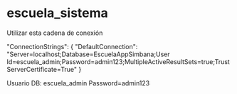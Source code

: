 # escuela_sistema

Utilizar esta cadena de conexión

  "ConnectionStrings": {
    "DefaultConnection": "Server=localhost;Database=EscuelaAppSimbana;User Id=escuela_admin;Password=admin123;MultipleActiveResultSets=true;TrustServerCertificate=True"
  }

  Usuario DB: escuela_admin
  Password=admin123
